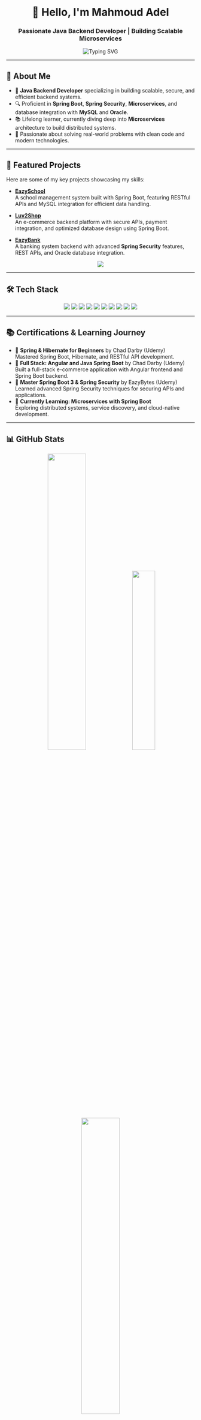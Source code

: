 <h1 align="center">👋 Hello, I'm Mahmoud Adel</h1>
<h3 align="center">Passionate Java Backend Developer | Building Scalable Microservices</h3>

<p align="center">
  <img src="https://readme-typing-svg.demolab.com/?lines=Welcome+to+my+GitHub+Profile!;Crafting+Robust+Java+Backends;Spring+Boot+%7C+Microservices+%7C+REST+APIs;Let's+Build+Something+Impactful!&center=true&width=600&height=50&color=00DDEB&font=Poppins&pause=1000&vCenter=true" alt="Typing SVG" />
</p>

---

## 🌟 About Me

- 💼 **Java Backend Developer** specializing in building scalable, secure, and efficient backend systems.
- 🔍 Proficient in **Spring Boot**, **Spring Security**, **Microservices**, and database integration with **MySQL** and **Oracle**.
- 📚 Lifelong learner, currently diving deep into **Microservices** architecture to build distributed systems.
- 🎯 Passionate about solving real-world problems with clean code and modern technologies.

---

## 🚀 Featured Projects

Here are some of my key projects showcasing my skills:

- **[EazySchool](https://github.com/mahmoud-adel1/SpringEazyBytes)**  
  A school management system built with Spring Boot, featuring RESTful APIs and MySQL integration for efficient data handling.

- **[Luv2Shop](https://github.com/mahmoud-adel1/ecommerce-backend)**  
  An e-commerce backend platform with secure APIs, payment integration, and optimized database design using Spring Boot.

- **[EazyBank](https://github.com/mahmoud-adel1/EazyBank)**  
  A banking system backend with advanced **Spring Security** features, REST APIs, and Oracle database integration.

<p align="center">
  <a href="https://github.com/mahmoud-adel1?tab=repositories"><img src="https://img.shields.io/badge/Explore_More_Projects-181717?style=for-the-badge&logo=github&logoColor=white" /></a>
</p>

---

## 🛠️ Tech Stack

<p align="center">
  <img src="https://img.shields.io/badge/Java-007396?style=for-the-badge&logo=java&logoColor=white" />
  <img src="https://img.shields.io/badge/Spring_Boot-6DB33F?style=for-the-badge&logo=spring-boot&logoColor=white" />
  <img src="https://img.shields.io/badge/Spring_Security-6DB33F?style=for-the-badge&logo=spring&logoColor=white" />
  <img src="https://img.shields.io/badge/Angular-DD0031?style=for-the-badge&logo=angular&logoColor=white" />
  <img src="https://img.shields.io/badge/MySQL-005C84?style=for-the-badge&logo=mysql&logoColor=white" />
  <img src="https://img.shields.io/badge/Oracle-F80000?style=for-the-badge&logo=oracle&logoColor=white" />
  <img src="https://img.shields.io/badge/Maven-C71A36?style=for-the-badge&logo=apache-maven&logoColor=white" />
  <img src="https://img.shields.io/badge/GitHub-181717?style=for-the-badge&logo=github&logoColor=white" />
  <img src="https://img.shields.io/badge/Postman-FF6C37?style=for-the-badge&logo=postman&logoColor=white" />
  <img src="https://img.shields.io/badge/IntelliJ_IDEA-000000?style=for-the-badge&logo=intellij-idea&logoColor=white" />
</p>

---

## 📚 Certifications & Learning Journey

- 🏅 **Spring & Hibernate for Beginners** by Chad Darby (Udemy)  
  Mastered Spring Boot, Hibernate, and RESTful API development.
- 🏅 **Full Stack: Angular and Java Spring Boot** by Chad Darby (Udemy)  
  Built a full-stack e-commerce application with Angular frontend and Spring Boot backend.
- 🏅 **Master Spring Boot 3 & Spring Security** by EazyBytes (Udemy)  
  Learned advanced Spring Security techniques for securing APIs and applications.
- 🌱 **Currently Learning: Microservices with Spring Boot**  
  Exploring distributed systems, service discovery, and cloud-native development.

---

## 📊 GitHub Stats

<p align="center">
  <img src="https://github-readme-stats.vercel.app/api?username=mahmoud-adel1&show_icons=true&theme=radical&hide_border=true" width="45%" />
  <img src="https://github-readme-stats.vercel.app/api/top-langs/?username=mahmoud-adel1&layout=compact&theme=radical&hide_border=true" width="35%" />
</p>

<p align="center">
  <img src="https://github-readme-streak-stats.herokuapp.com/?user=mahmoud-adel1&theme=radical&hide_border=true" width="45%" />
</p>

---

## 📬 Let's Connect!

<p align="center">
  <a href="mailto:mahmoudadel537@gmail.com"><img src="https://img.shields.io/badge/Gmail-D14836?style=for-the-badge&logo=gmail&logoColor=white" /></a>
  <a href="https://www.linkedin.com/in/mahmoudadel1/"><img src="https://img.shields.io/badge/LinkedIn-0077B5?style=for-the-badge&logo=linkedin&logoColor=white" /></a>
</p>

<p align="center">
  <img src="https://komarev.com/ghpvc/?username=mahmoud-adel1&style=flat-square&color=00DDEB" alt="Profile Views" />
</p>

---

> 💡 **Fun Fact**: I turn coffee into code and love experimenting with new backend architectures, especially Microservices!
